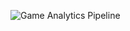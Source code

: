 ![Game Analytics Pipeline](https://aws.amazon.com/solutions/implementations/game-analytics-pipeline/?did=sl_card&trk=sl_card)

